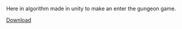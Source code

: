 Here in algorithm made in unity to make an enter the gungeon game.

[Download](https://github.com/Naexys/The-Cavern-Gungeon/releases/download/1.0.0/TheCavernBuild.zip)